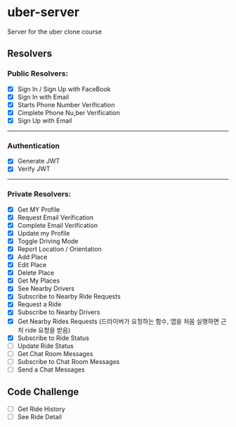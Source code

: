 # uber-server

Server for the uber clone course

## Resolvers

### Public Resolvers:

-   [x] Sign In / Sign Up with FaceBook
-   [x] Sign In with Email
-   [x] Starts Phone Number Verification
-   [x] Cimplete Phone Nu,ber Verification
-   [x] Sign Up with Email

---

### Authentication

-   [x] Generate JWT
-   [x] Verify JWT

---

### Private Resolvers:

-   [x] Get MY Profile
-   [x] Request Email Verification
-   [x] Complete Email Verification
-   [x] Update my Profile
-   [x] Toggle Driving Mode
-   [x] Report Location / Orientation
-   [x] Add Place
-   [x] Edit Place
-   [x] Delete Place
-   [x] Get My Places
-   [x] See Nearby Drivers
-   [x] Subscribe to Nearby Ride Requests
-   [x] Request a Ride
-   [x] Subscribe to Nearby Drivers
-   [x] Get Nearby Rides Requests (드라이버가 요청하는 함수, 앱을 처음 실행하면 근처 ride 요청을 받음)
-   [x] Subscribe to Ride Status
-   [ ] Update Ride Status
-   [ ] Get Chat Room Messages
-   [ ] Subscribe to Chat Room Messages
-   [ ] Send a Chat Messages

## Code Challenge

-   [ ] Get Ride History
-   [ ] See Ride Detail
